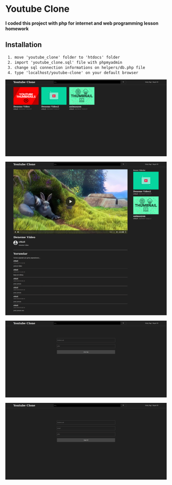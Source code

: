 # Youtube Clone

**I coded this project with php for  internet and web programming lesson homework**

## Installation

```
 1. move 'youtube_clone' folder to 'htdocs' folder
 2. import 'youtube_clone.sql' file with phpmyadmin
 3. change sql connection informations on helpers/db.php file
 4. type 'localhost/youtube-clone' on your default browser
```

![homepage](./screenshots/anasayfa.png "Homepage")

![video](./screenshots/video.jpg "Video")

![login](./screenshots/giriş.png "Login")

![register](./screenshots/kayit.png "Register")

